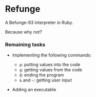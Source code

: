 # Refunge

A Befunge-93 interpreter in Ruby.

Because why not?

### Remaining tasks

  - Implementing the following commands:
    - `p`: putting values into the code
    - `g`: getting values from the code
    - `@`: ending the program
    - `&` and `~`: getting user input

  - Adding an executable
